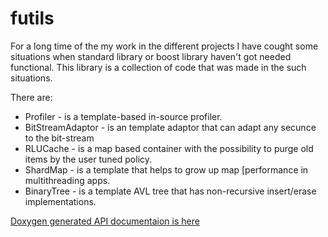 # futils
For a long time of the my work in the different projects I have cought some situations when standard library or boost library haven't got needed functional.
This library is a collection of code that was made in the such situations.

There are:
- Profiler - is a template-based in-source profiler. 
- BitStreamAdaptor - is an template adaptor that can adapt any secunce to the bit-stream
- RLUCache - is a map based container with the possibility to purge old items by the user tuned policy.
- ShardMap - is a template that helps to grow up map [performance in multithreading apps.
- BinaryTree - is a template AVL tree that has non-recursive insert/erase implementations.

[Doxygen generated API documentaion is here](https://dralexx.github.io/futils/)

